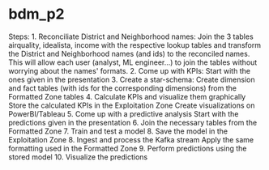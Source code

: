 # bdm_p2

Steps:
    1. Reconciliate District and Neighborhood names:
        Join the 3 tables airquality, idealista, income with the respective
        lookup tables and transform the District and Neighborhood names (and
        ids) to the reconciled names.
        This will allow each user (analyst, ML engineer...) to join the tables
        without worrying about the names' formats.
    2. Come up with KPIs:
        Start with the ones given in the presentation
    3. Create a star-schema:
        Create dimension and fact tables (with ids for the corresponding dimensions)
        from the Formatted Zone tables
    4. Calculate KPIs and visualize them graphically
        Store the calculated KPIs in the Exploitation Zone
        Create visualizations on PowerBI/Tableau
    5. Come up with a predictive analysis
        Start with the predictions given in the presentation
    6. Join the necessary tables from the Formatted Zone
    7. Train and test a model
    8. Save the model in the Exploitation Zone
    8. Ingest and process the Kafka stream
        Apply the same formatting used in the Formatted Zone
    9. Perform predictions using the stored model
    10. Visualize the predictions